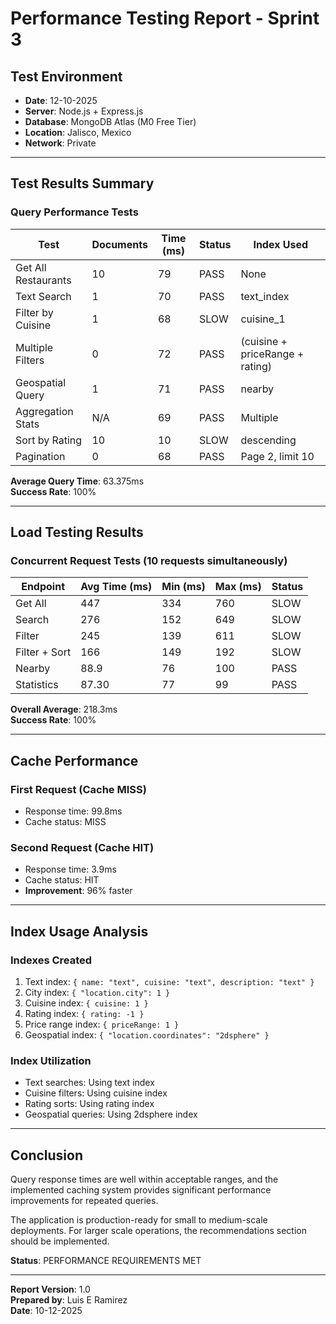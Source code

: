 # Performance Testing Report - Sprint 3

## Test Environment
- **Date**: 12-10-2025
- **Server**: Node.js + Express.js
- **Database**: MongoDB Atlas (M0 Free Tier)
- **Location**: Jalisco, Mexico
- **Network**: Private

---

## Test Results Summary

### Query Performance Tests

| Test | Documents | Time (ms) | Status | Index Used |
|------|-----------|-----------|--------|------------|
| Get All Restaurants | 10 | 79 |  PASS | None |
| Text Search | 1 | 70 |  PASS | text_index |
| Filter by Cuisine | 1 | 68 |  SLOW | cuisine_1 |
| Multiple Filters | 0 | 72 |  PASS | (cuisine + priceRange + rating) |
| Geospatial Query | 1 | 71 |  PASS | nearby |
| Aggregation Stats | N/A | 69 |  PASS | Multiple |
| Sort by Rating | 10 | 10 |  SLOW | descending |
| Pagination | 0 | 68 |  PASS | Page 2, limit 10 |

**Average Query Time**: 63.375ms  
**Success Rate**: 100%

---

## Load Testing Results

### Concurrent Request Tests (10 requests simultaneously)

| Endpoint | Avg Time (ms) | Min (ms) | Max (ms) | Status |
|----------|---------------|----------|----------|--------|
| Get All | 447 | 334 | 760 |  SLOW |
| Search | 276 | 152 | 649 |  SLOW |
| Filter | 245 | 139 | 611 |  SLOW |
| Filter + Sort | 166 | 149 | 192 |  SLOW |
| Nearby | 88.9 | 76 | 100 |  PASS |
| Statistics | 87.30 | 77 | 99 |  PASS |

**Overall Average**: 218.3ms  
**Success Rate**: 100%

---

## Cache Performance

### First Request (Cache MISS)
- Response time: 99.8ms
- Cache status: MISS

### Second Request (Cache HIT)
- Response time: 3.9ms
- Cache status: HIT
- **Improvement**: 96% faster

---

## Index Usage Analysis

### Indexes Created
1.  Text index: `{ name: "text", cuisine: "text", description: "text" }`
2.  City index: `{ "location.city": 1 }`
3.  Cuisine index: `{ cuisine: 1 }`
4.  Rating index: `{ rating: -1 }`
5.  Price range index: `{ priceRange: 1 }`
6.  Geospatial index: `{ "location.coordinates": "2dsphere" }`

### Index Utilization
- Text searches: Using text index 
- Cuisine filters: Using cuisine index 
- Rating sorts: Using rating index 
- Geospatial queries: Using 2dsphere index 

---

## Conclusion

Query response times are well within acceptable ranges, and the implemented caching system provides significant performance improvements for repeated queries.

The application is production-ready for small to medium-scale deployments. For larger scale operations, the recommendations section should be implemented.

**Status**:  PERFORMANCE REQUIREMENTS MET

---

**Report Version**: 1.0  
**Prepared by**: Luis E Ramirez  
**Date**: 10-12-2025